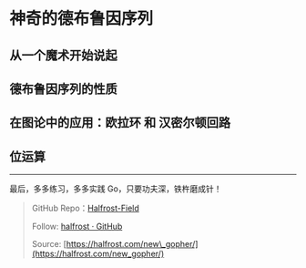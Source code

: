 # 神奇的德布鲁因序列



## 从一个魔术开始说起



## 德布鲁因序列的性质


## 在图论中的应用：欧拉环 和 汉密尔顿回路



## 位运算


---------------------------------




最后，多多练习，多多实践 Go，只要功夫深，铁杵磨成针！


> GitHub Repo：[Halfrost-Field](https://github.com/halfrost/Halfrost-Field)
> 
> Follow: [halfrost · GitHub](https://github.com/halfrost)
>
> Source: [https://halfrost.com/new\_gopher/](https://halfrost.com/new_gopher/)